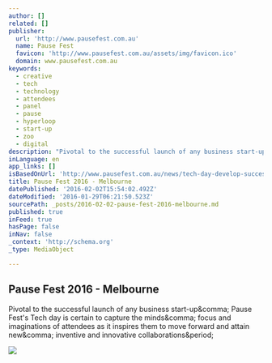 ```yaml
---
author: []
related: []
publisher:
  url: 'http://www.pausefest.com.au'
  name: Pause Fest
  favicon: 'http://www.pausefest.com.au/assets/img/favicon.ico'
  domain: www.pausefest.com.au
keywords:
  - creative
  - tech
  - technology
  - attendees
  - panel
  - pause
  - hyperloop
  - start-up
  - zoo
  - digital
description: "Pivotal to the successful launch of any business start-up, Pause Fest's Tech day is certain to capture the minds, focus and imaginations of attendees as it inspires them to move forward and attain new, inventive and innovative collaborations."
inLanguage: en
app_links: []
isBasedOnUrl: 'http://www.pausefest.com.au/news/tech-day-develop-successful-products-creative-and-collective-collaborations-in-tech/'
title: Pause Fest 2016 - Melbourne
datePublished: '2016-02-02T15:54:02.492Z'
dateModified: '2016-01-29T06:21:50.523Z'
sourcePath: _posts/2016-02-02-pause-fest-2016-melbourne.md
published: true
inFeed: true
hasPage: false
inNav: false
_context: 'http://schema.org'
_type: MediaObject

---
```

<article style=""><h1>Pause Fest 2016 - Melbourne</h1><p>Pivotal to the successful launch of any business start-up&amp;comma; Pause Fest's Tech day is certain to capture the minds&amp;comma; focus and imaginations of attendees as it inspires them to move forward and attain new&amp;comma; inventive and innovative collaborations&amp;period;</p><img src="http://pausefest.com.au/assets/img/share-facebook.jpg" /></article>
